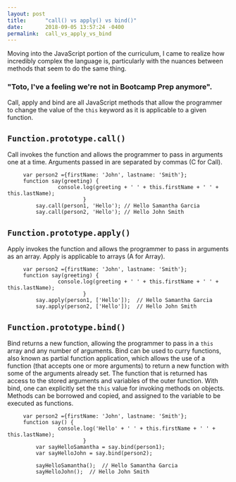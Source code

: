 ```yaml
---
layout: post
title:      "call() vs apply() vs bind()"
date:       2018-09-05 13:57:24 -0400
permalink:  call_vs_apply_vs_bind
---
```



Moving into the JavaScript portion of the curriculum, I came to realize how incredibly complex the language is, particularly with the nuances between methods that seem to do the same thing. 

### "Toto, I've a feeling we're not in Bootcamp Prep anymore".

Call, apply and bind are all JavaScript methods that allow the programmer to change the value of the `this` keyword as it is applicable to a given function. 

## `Function.prototype.call()` 
Call invokes the function and allows the programmer to pass in arguments one at a time. Arguments passed in are separated by commas (C for Call).

```var person1 = {firstName: 'Samantha', lastname: 'Garcia'};
     var person2 ={firstName: 'John', lastname: 'Smith'};
     function say(greeting) {
		        console.log(greeting + ' ' + this.firstName + ' ' + this.lastName);
						}
		 say.call(person1, 'Hello'); // Hello Samantha Garcia
		 say.call(person2, 'Hello'); // Hello John Smith
```

## `Function.prototype.apply()`
Apply invokes the function and allows the programmer to pass in arguments as an array. Apply is applicable to arrays (A for Array).

```var person1 = {firstName: 'Samantha', lastname: 'Garcia'};
     var person2 ={firstName: 'John', lastname: 'Smith'};
     function say(greeting) {
		        console.log(greeting + ' ' + this.firstName + ' ' + this.lastName);
						}
		 say.apply(person1, ['Hello']);  // Hello Samantha Garcia
		 say.apply(person2, ['Hello']);  // Hello John Smith
```

## `Function.prototype.bind()`
Bind returns a new function, allowing the programmer to pass in a `this` array and any number of arguments. Bind can be used to curry functions, also known as partial function application, which allows the use of a function (that accepts one or more arguments) to return a new function with some of the arguments already set. The function that is returned has access to the stored arguments and variables of the outer function. With bind, one can explicitly set the `this` value for invoking methods on objects. Methods can be borrowed and copied, and assigned to the variable to be executed as functions.

```var person1 = {firstName: 'Samantha', lastname: 'Garcia'};
     var person2 ={firstName: 'John', lastname: 'Smith'};
     function say() {
		        console.log('Hello' + ' ' + this.firstName + ' ' + this.lastName);
						}
		 var sayHelloSamantha = say.bind(person1);
		 var sayHelloJohn = say.bind(person2);
		 
		 sayHelloSamantha();  // Hello Samantha Garcia
		 sayHelloJohn();  // Hello John Smith
```
